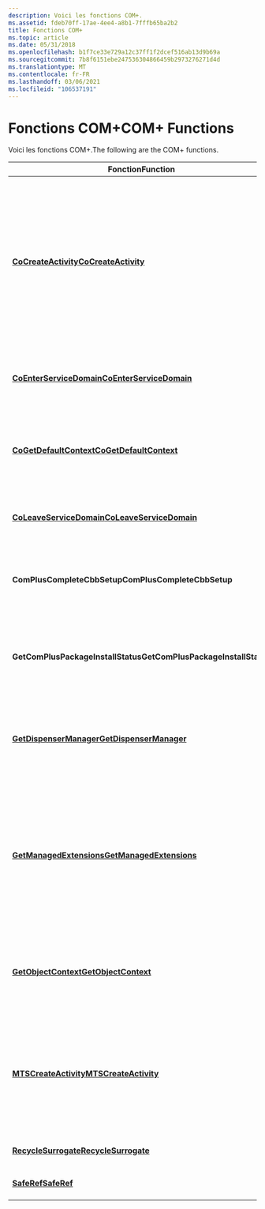 ```yaml
---
description: Voici les fonctions COM+.
ms.assetid: fdeb70ff-17ae-4ee4-a8b1-7fffb65ba2b2
title: Fonctions COM+
ms.topic: article
ms.date: 05/31/2018
ms.openlocfilehash: b1f7ce33e729a12c37ff1f2dcef516ab13d9b69a
ms.sourcegitcommit: 7b8f6151ebe247536304866459b2973276271d4d
ms.translationtype: MT
ms.contentlocale: fr-FR
ms.lasthandoff: 03/06/2021
ms.locfileid: "106537191"
---
```

# <a name="com-functions"></a><span data-ttu-id="69dc7-103">Fonctions COM+</span><span class="sxs-lookup"><span data-stu-id="69dc7-103">COM+ Functions</span></span>

<span data-ttu-id="69dc7-104">Voici les fonctions COM+.</span><span class="sxs-lookup"><span data-stu-id="69dc7-104">The following are the COM+ functions.</span></span>



| <span data-ttu-id="69dc7-105">Fonction</span><span class="sxs-lookup"><span data-stu-id="69dc7-105">Function</span></span>                                                                 | <span data-ttu-id="69dc7-106">Description</span><span class="sxs-lookup"><span data-stu-id="69dc7-106">Description</span></span>                                                                                                                             |
|--------------------------------------------------------------------------|-----------------------------------------------------------------------------------------------------------------------------------------|
| [<span data-ttu-id="69dc7-107">**CoCreateActivity**</span><span class="sxs-lookup"><span data-stu-id="69dc7-107">**CoCreateActivity**</span></span>](/windows/desktop/api/ComSvcs/nf-comsvcs-cocreateactivity)                             | <span data-ttu-id="69dc7-108">Crée une activité, pour exécuter un travail en traitement par lots de type synchrone ou asynchrone, pouvant utiliser des services COM+ sans créer obligatoirement un composant COM+.</span><span class="sxs-lookup"><span data-stu-id="69dc7-108">Creates an activity to do synchronous or asynchronous batch work that can use COM+ services without needing to create a COM+ component.</span></span> |
| [<span data-ttu-id="69dc7-109">**CoEnterServiceDomain**</span><span class="sxs-lookup"><span data-stu-id="69dc7-109">**CoEnterServiceDomain**</span></span>](/windows/desktop/api/ComSvcs/nf-comsvcs-coenterservicedomain)                     | <span data-ttu-id="69dc7-110">Permet d’entrer du code qui peut ensuite utiliser des services COM+.</span><span class="sxs-lookup"><span data-stu-id="69dc7-110">Used to enter code that can then use COM+ services.</span></span>                                                                                     |
| [<span data-ttu-id="69dc7-111">**CoGetDefaultContext**</span><span class="sxs-lookup"><span data-stu-id="69dc7-111">**CoGetDefaultContext**</span></span>](/windows/desktop/api/combaseapi/nf-combaseapi-cogetdefaultcontext)                       | <span data-ttu-id="69dc7-112">Récupère une référence au contexte par défaut du cloisonnement spécifié.</span><span class="sxs-lookup"><span data-stu-id="69dc7-112">Retrieves a reference to the default context of the specified apartment.</span></span>                                                                |
| [<span data-ttu-id="69dc7-113">**CoLeaveServiceDomain**</span><span class="sxs-lookup"><span data-stu-id="69dc7-113">**CoLeaveServiceDomain**</span></span>](/windows/desktop/api/ComSvcs/nf-comsvcs-coleaveservicedomain)                     | <span data-ttu-id="69dc7-114">Utilisé pour conserver le code qui utilise les services COM+.</span><span class="sxs-lookup"><span data-stu-id="69dc7-114">Used to leave code that uses COM+ services.</span></span>                                                                                             |
| <span data-ttu-id="69dc7-115">**ComPlusCompleteCbbSetup**</span><span class="sxs-lookup"><span data-stu-id="69dc7-115">**ComPlusCompleteCbbSetup**</span></span>               | <span data-ttu-id="69dc7-116">Effectue une migration du catalogue sur l’ordinateur de destination.</span><span class="sxs-lookup"><span data-stu-id="69dc7-116">Completes a catalog migration on the destination computer.</span></span>                                                                              |
| <span data-ttu-id="69dc7-117">**GetComPlusPackageInstallStatus**</span><span class="sxs-lookup"><span data-stu-id="69dc7-117">**GetComPlusPackageInstallStatus**</span></span> | <span data-ttu-id="69dc7-118">Indique si le Common Language Runtime (CLR) 64 bits est installé.</span><span class="sxs-lookup"><span data-stu-id="69dc7-118">Indicates whether the 64-bit Common Language Runtime (CLR) is installed.</span></span>                                                                |
| [<span data-ttu-id="69dc7-119">**GetDispenserManager**</span><span class="sxs-lookup"><span data-stu-id="69dc7-119">**GetDispenserManager**</span></span>](/windows/desktop/api/MtxDM/nf-mtxdm-getdispensermanager)                       | <span data-ttu-id="69dc7-120">Récupère l’interface [**IDispenserManager**](/windows/desktop/api/ComSvcs/nn-comsvcs-idispensermanager) du gestionnaire du distributeur.</span><span class="sxs-lookup"><span data-stu-id="69dc7-120">Retrieves the dispenser manager's [**IDispenserManager**](/windows/desktop/api/ComSvcs/nn-comsvcs-idispensermanager) interface.</span></span>                                             |
| [<span data-ttu-id="69dc7-121">**GetManagedExtensions**</span><span class="sxs-lookup"><span data-stu-id="69dc7-121">**GetManagedExtensions**</span></span>](/windows/desktop/api/ComSvcs/nf-comsvcs-getmanagedextensions)                     | <span data-ttu-id="69dc7-122">Détermine si la version installée de COM+ prend en charge les fonctionnalités spéciales fournies pour gérer les composants pris en charge (objets managés).</span><span class="sxs-lookup"><span data-stu-id="69dc7-122">Determines whether the installed version of COM+ supports special features provided to manage serviced components (managed objects).</span></span>    |
| [<span data-ttu-id="69dc7-123">**GetObjectContext**</span><span class="sxs-lookup"><span data-stu-id="69dc7-123">**GetObjectContext**</span></span>](/windows/desktop/api/ComSvcs/nf-comsvcs-getobjectcontext)                             | <span data-ttu-id="69dc7-124">Récupère une référence au contexte associé à l’objet COM+ actuel.</span><span class="sxs-lookup"><span data-stu-id="69dc7-124">Retrieves a reference to the context that is associated with the current COM+ object.</span></span>                                                   |
| [<span data-ttu-id="69dc7-125">**MTSCreateActivity**</span><span class="sxs-lookup"><span data-stu-id="69dc7-125">**MTSCreateActivity**</span></span>](/windows/desktop/api/ComSvcs/nf-comsvcs-mtscreateactivity)                           | <span data-ttu-id="69dc7-126">Crée une activité dans un thread unique cloisonné pour effectuer un travail en traitement par lots synchrone ou asynchrone.</span><span class="sxs-lookup"><span data-stu-id="69dc7-126">Creates an activity in a single-threaded apartment to do synchronous or asynchronous batch work.</span></span>                                        |
| [<span data-ttu-id="69dc7-127">**RecycleSurrogate**</span><span class="sxs-lookup"><span data-stu-id="69dc7-127">**RecycleSurrogate**</span></span>](/windows/desktop/api/ComSvcs/nf-comsvcs-recyclesurrogate)                             | <span data-ttu-id="69dc7-128">Recycle le processus appelant.</span><span class="sxs-lookup"><span data-stu-id="69dc7-128">Recycles the calling process.</span></span>                                                                                                           |
| [<span data-ttu-id="69dc7-129">**SafeRef**</span><span class="sxs-lookup"><span data-stu-id="69dc7-129">**SafeRef**</span></span>](/windows/desktop/api/ComSvcs/nf-comsvcs-saferef)                                               | <span data-ttu-id="69dc7-130">Périmé n’utilisez pas.</span><span class="sxs-lookup"><span data-stu-id="69dc7-130">Obsolete; do not use.</span></span>                                                                                                                   |



 

 

 




